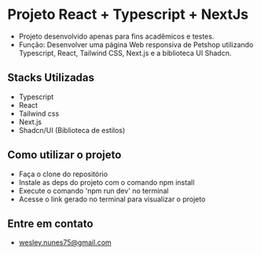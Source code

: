 # Projeto React + Typescript + NextJs

- Projeto desenvolvido apenas para fins acadêmicos e testes.
- Função: Desenvolver uma página Web responsiva de Petshop utilizando Typescript, React, Tailwind CSS, Next.js e a biblioteca UI Shadcn.

## Stacks Utilizadas
- Typescript
- React
- Tailwind css
- Next.js
- Shadcn/UI (Biblioteca de estilos)

## Como utilizar o projeto
- Faça o clone do repositório
- Instale as deps do projeto com o comando npm install
- Execute o comando 'npm run dev' no terminal
- Acesse o link gerado no terminal para visualizar o projeto

## Entre em contato
- wesley.nunes75@gmail.com

